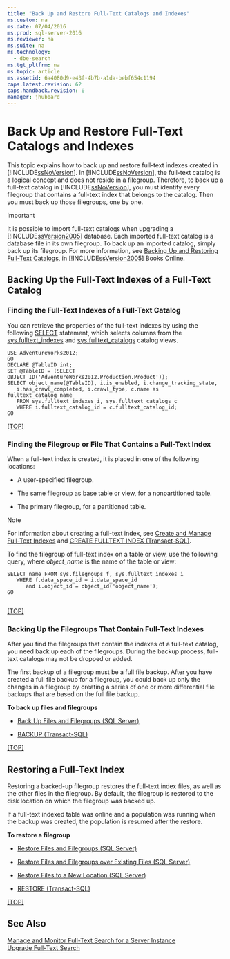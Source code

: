```yaml
---
title: "Back Up and Restore Full-Text Catalogs and Indexes"
ms.custom: na
ms.date: 07/04/2016
ms.prod: sql-server-2016
ms.reviewer: na
ms.suite: na
ms.technology: 
  - dbe-search
ms.tgt_pltfrm: na
ms.topic: article
ms.assetid: 6a4080d9-e43f-4b7b-a1da-bebf654c1194
caps.latest.revision: 62
caps.handback.revision: 0
manager: jhubbard
---
```

# Back Up and Restore Full-Text Catalogs and Indexes
This topic explains how to back up and restore full-text indexes created in [!INCLUDE[ssNoVersion](../../Topics/TopicNameContainA/tokens/ssNoVersion_md.md)]. In [!INCLUDE[ssNoVersion](../../Topics/TopicNameContainA/tokens/ssNoVersion_md.md)], the full-text catalog is a logical concept and does not reside in a filegroup. Therefore, to back up a full-text catalog in [!INCLUDE[ssNoVersion](../../Topics/TopicNameContainA/tokens/ssNoVersion_md.md)], you must identify every filegroup that contains a full-text index that belongs to the catalog. Then you must back up those filegroups, one by one.  
  
> [!IMPORTANT]  
>  It is possible to import full-text catalogs when upgrading a [!INCLUDE[ssVersion2005](../../Topics/TopicNameContainA/tokens/ssVersion2005_md.md)] database. Each imported full-text catalog is a database file in its own filegroup. To back up an imported catalog, simply back up its filegroup. For more information, see [Backing Up and Restoring Full-Text Catalogs](http://go.microsoft.com/fwlink/?LinkID=121052), in [!INCLUDE[ssVersion2005](../../Topics/TopicNameContainA/tokens/ssVersion2005_md.md)] Books Online.  
  
##  <a name="backingup"></a> Backing Up the Full-Text Indexes of a Full-Text Catalog  
  
###  <a name="Find_FTIs_of_a_Catalog"></a> Finding the Full-Text Indexes of a Full-Text Catalog  
 You can retrieve the properties of the full-text indexes by using the following [SELECT](assetId:///dc85caea-54d1-49af-b166-f3aa2f3a93d0) statement, which selects columns from the [sys.fulltext_indexes](assetId:///7fc10fdc-370f-4927-bba0-b76108a7508e) and [sys.fulltext_catalogs](assetId:///cf1489ff-4819-41fa-a62a-4ed797a16207) catalog views.  
  
```  
USE AdventureWorks2012;  
GO  
DECLARE @TableID int;  
SET @TableID = (SELECT OBJECT_ID('AdventureWorks2012.Production.Product'));  
SELECT object_name(@TableID), i.is_enabled, i.change_tracking_state,   
   i.has_crawl_completed, i.crawl_type, c.name as fulltext_catalog_name   
   FROM sys.fulltext_indexes i, sys.fulltext_catalogs c   
   WHERE i.fulltext_catalog_id = c.fulltext_catalog_id;  
GO  
```  
  
 [&#91;TOP&#93;](#top)  
  
###  <a name="Find_FG_of_FTI"></a> Finding the Filegroup or File That Contains a Full-Text Index  
 When a full-text index is created, it is placed in one of the following locations:  
  
-   A user-specified filegroup.  
  
-   The same filegroup as base table or view, for a nonpartitioned table.  
  
-   The primary filegroup, for a partitioned table.  
  
> [!NOTE]  
>  For information about creating a full-text index, see [Create and Manage Full-Text Indexes](../../Topics/TopicNameNotContainA/Create-and-Manage-Full-Text-Indexes.md) and [CREATE FULLTEXT INDEX (Transact-SQL)](assetId:///8b80390f-5f8b-4e66-9bcc-cabd653c19fd).  
  
 To find the filegroup of full-text index on a table or view, use the following query, where *object_name* is the name of the table or view:  
  
```  
SELECT name FROM sys.filegroups f, sys.fulltext_indexes i   
   WHERE f.data_space_id = i.data_space_id   
      and i.object_id = object_id('object_name');  
GO  
  
```  
  
 [&#91;TOP&#93;](#top)  
  
###  <a name="Back_up_FTIs_of_FTC"></a> Backing Up the Filegroups That Contain Full-Text Indexes  
 After you find the filegroups that contain the indexes of a full-text catalog, you need back up each of the filegroups. During the backup process, full-text catalogs may not be dropped or added.  
  
 The first backup of a filegroup must be a full file backup. After you have created a full file backup for a filegroup, you could back up only the changes in a filegroup by creating a series of one or more differential file backups that are based on the full file backup.  
  
 **To back up files and filegroups**  
  
-   [Back Up Files and Filegroups (SQL Server)](../../Topics/TopicNameNotContainA/Back-Up-Files-and-Filegroups--SQL-Server-.md)  
  
-   [BACKUP (Transact-SQL)](assetId:///89a4658a-62f1-4289-8982-f072229720a1)  
  
 [&#91;TOP&#93;](#top)  
  
##  <a name="Restore_FTI"></a> Restoring a Full-Text Index  
 Restoring a backed-up filegroup restores the full-text index files, as well as the other files in the filegroup. By default, the filegroup is restored to the disk location on which the filegroup was backed up.  
  
 If a full-text indexed table was online and a population was running when the backup was created, the population is resumed after the restore.  
  
 **To restore a filegroup**  
  
-   [Restore Files and Filegroups (SQL Server)](../../Topics/TopicNameNotContainA/Restore-Files-and-Filegroups--SQL-Server-.md)  
  
-   [Restore Files and Filegroups over Existing Files (SQL Server)](../../Topics/TopicNameNotContainA/Restore-Files-and-Filegroups-over-Existing-Files--SQL-Server-.md)  
  
-   [Restore Files to a New Location (SQL Server)](../../Topics/TopicNameContainA/Restore-Files-to-a-New-Location--SQL-Server-.md)  
  
-   [RESTORE (Transact-SQL)](assetId:///877ecd57-3f2e-4237-890a-08f16e944ef1)  
  
 [&#91;TOP&#93;](#top)  
  
## See Also  
 [Manage and Monitor Full-Text Search for a Server Instance](../../Topics/TopicNameContainA/Manage-and-Monitor-Full-Text-Search-for-a-Server-Instance.md)   
 [Upgrade Full-Text Search](../../Topics/TopicNameNotContainA/Upgrade-Full-Text-Search.md)